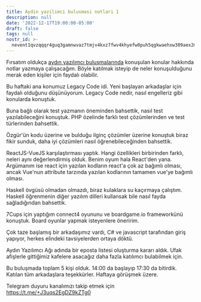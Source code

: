 ```yaml
---
title: Aydin yazilimci bulusmasi notlari 1
description: null
date: '2022-12-17T19:00:00-05:00'
draft: false
tags: null
nostr_id: >-
  nevent1qvzqqqr4guq3gamnwvaz7tmjv4kxz7fwv4khyefw0puh5qgkwaehxw309aex2mrp0yhxummnw3ezucnpdejqqgz22ays6aqzkaug9jxwdlm6x64rsddruu447yq4lr8p9a0srrfzwqcwqu66
---
```



Fırsatım oldukça [aydın yazılımcı buluşmalarında](https://emre.xyz/haftalik-yazilimci-bulusmalari) konuşulan konular hakkında notlar yazmaya çalışacağım. Böyle katılmak isteyip de neler konuşulduğunu merak eden kişiler için faydalı olabilir. 

<!--more-->
Bu haftaki ana konumuz Legacy Code idi. Yeni başlayan arkadaşlar için faydalı olduğunu düşünüyorum. Legacy Code nedir, nasıl engelleriz gibi konularda konuştuk.

Buna bağlı olarak test yazmanın öneminden bahsettik, nasıl test yazılabileceğini konuştuk. PHP özelinde farklı test çözümlerinden ve test türlerinden bahsettik.

Özgür'ün kodu üzerine ve bulduğu ilginç çözümler üzerine konuştuk biraz fikir sunduk, daha iyi çözümleri nasıl öğrenebileceğinden bahsettik. 

ReactJS-VueJS karşılaştırması yaptık. Hangi özellikleri birbirinden farklı, neleri aynı değerlendirmiş olduk. Benim oyum hala React'den yana. Argümanım ise react için yazılan kodların react'a çok az bağımlı olması, ancak Vue'nun attribute tarzında yazılan kodlarının tamamen vue'ye bağımlı olması.

Haskell övgüsü olmadan olmazdı, biraz kulaklara su kaçırmaya çalıştım. Haskell öğrenmenin diğer yazılım dilleri kullansak bile nasıl fayda sağladığından bahsettik.

7Cups için yaptığım connect4 oyununu ve boardgame.io frameworkünü konuştuk. Board oyunlar yapmak isteyenlere öneririm. 

Çok taze başlamış bir arkadaşımız vardı, C# ve javascript tarafından giriş yapıyor, herkes elindeki tavsiyelerden ortaya döktü.

Aydın Yazılımcı Ağı adında bir eposta listesi oluşturma kararı aldık. Ufak afişlerle gittiğimiz kafelere asacağız daha fazla katılımcı bulabilmek için.

Bu buluşmada toplam 5 kişi olduk. 14:00 da başlayıp 17:30 da bitirdik. Katılan tüm arkadaşlara teşekkürler. Haftaya görüşmek üzere. 

Telegram duyuru kanalımızı takip etmek için https://t.me/+J3uqs2EgDZ9kZTg0
